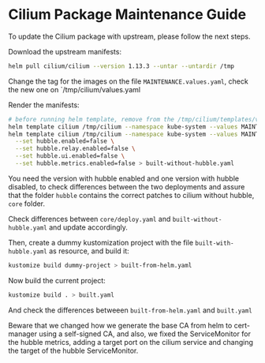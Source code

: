 # Cilium Package Maintenance Guide

To update the Cilium package with upstream, please follow the next steps.

Download the upstream manifests:

```bash
helm pull cilium/cilium --version 1.13.3 --untar --untardir /tmp
```

Change the tag for the images on the file `MAINTENANCE.values.yaml`, check the new one on `/tmp/cilium/values.yaml

Render the manifests:

```bash
# before running helm template, remove from the /tmp/cilium/templates/validation.yaml the ServiceMonitor capability check, otherwise it will not work
helm template cilium /tmp/cilium --namespace kube-system --values MAINTENANCE.values.yaml > built-with-hubble.yaml
helm template cilium /tmp/cilium --namespace kube-system --values MAINTENANCE.values.yaml \
  --set hubble.enabled=false \
  --set hubble.relay.enabled=false \
  --set hubble.ui.enabled=false \
  --set hubble.metrics.enabled=false > built-without-hubble.yaml
```

You need the version with hubble enabled and one version with hubble disabled, to check differences between the two
deployments and assure that the folder `hubble` contains the correct patches to cilium without hubble, `core` folder.

Check differences between `core/deploy.yaml` and `built-without-hubble.yaml` and update accordingly.

Then, create a dummy kustomization project with the file `built-with-hubble.yaml` as resource, and build it:

```bash
kustomize build dummy-project > built-from-helm.yaml
```

Now build the current project:

```bash
kustomize build . > built.yaml
```

And check the differences betweeen `built-from-helm.yaml` and `built.yaml`

Beware that we changed how we generate the base CA from helm to cert-manager using a self-signed CA,
and also, we fixed the ServiceMonitor for the hubble metrics, adding a target port on the cilium service and changing the target of the hubble ServiceMonitor.